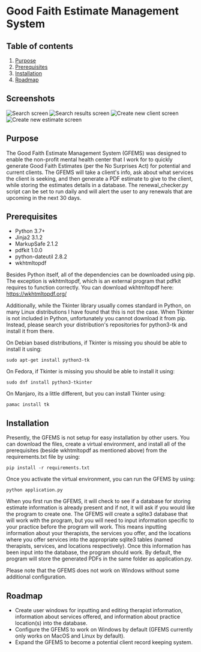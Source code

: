 # Good Faith Estimate Management System

## Table of contents

1. [Purpose](#purpose)
2. [Prerequisites](#prerequisites)
3. [Installation](#installation)
4. [Roadmap](#roadmap)

## Screenshots

![Search screen](images/add_create_client_screen.png)
![Search results screen](images/search_results.png)
![Create new client screen](images/create_client_window.png)
![Create new estimate screen](images/estimate_creation_window.png)

## Purpose <a name="purpose"></a>

The Good Faith Estimate Management System (GFEMS) was designed to enable the non-profit mental health center that I work for to quickly generate Good Faith Estimates (per the No Surprises Act) for potential and current clients. The GFEMS will take a client's info, ask about what services the client is seeking, and then generate a PDF estimate to give to the client, while storing the estimates details in a database. The renewal_checker.py script can be set to run daily and will alert the user to any renewals that are upcoming in the next 30 days.

## Prerequisites <a name="prerequisites"></a>

- Python 3.7+
- Jinja2 3.1.2
- MarkupSafe 2.1.2
- pdfkit 1.0.0
- python-dateutil 2.8.2
- wkhtmltopdf

Besides Python itself, all of the dependencies can be downloaded using pip. The exception is wkhtmltopdf, which is an external program that pdfkit requires to function correctly. You can download wkhtmltopdf here: <https://wkhtmltopdf.org/>

Additionally, while the Tkinter library usually comes standard in Python, on many Linux distributions I have found that this is not the case. When Tkinter is not included in Python, unfortunately you cannot download it from pip. Instead, please search your distribution's repositories for python3-tk and install it from there.

On Debian based distributions, if Tkinter is missing you should be able to install it using:

```
sudo apt-get install python3-tk
```

On Fedora, if Tkinter is missing you should be able to install it using:

```
sudo dnf install python3-tkinter
```

On Manjaro, its a little different, but you can install Tkinter using:

```
pamac install tk
```

## Installation <a name="installation"></a>

Presently, the GFEMS is not setup for easy installation by other users. You can download the files, create a virtual environment, and install all of the prerequisites (beside wkhtmltopdf as mentioned above) from the requirements.txt file by using:

```
pip install -r requirements.txt
```

Once you activate the virtual environment, you can run the GFEMS by using:

```
python application.py
```

When you first run the GFEMS, it will check to see if a database for storing estimate information is already present and if not, it will ask if you would like the program to create one. The GFEMS will create a sqlite3 database that will work with the program, but you will need to input information specific to your practice before the program will work. This means inputting information about your therapists, the services you offer, and the locations where you offer services into the appropriate sqlite3 tables (named therapists, services, and locations respectively). Once this information has been input into the database, the program should work. By default, the program will store the generated PDFs in the same folder as application.py.

Please note that the GFEMS does not work on Windows without some additional configuration.

## Roadmap <a name="roadmap"></a>

- Create user windows for inputting and editing therapist information, information about services offered, and information about practice location(s) into the database.
- Configure the GFEMS to work on Windows by default (GFEMS currently only works on MacOS and Linux by default).
- Expand the GFEMS to become a potential client record keeping system.
